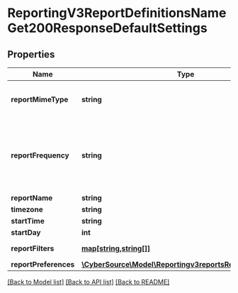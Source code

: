 # ReportingV3ReportDefinitionsNameGet200ResponseDefaultSettings

## Properties
Name | Type | Description | Notes
------------ | ------------- | ------------- | -------------
**reportMimeType** | **string** | Report Format Valid values:   - application/xml   - text/csv | [optional] 
**reportFrequency** | **string** | Report Frequency Value Valid Values:   - DAILY   - WEEKLY   - MONTHLY   - ADHOC | [optional] 
**reportName** | **string** | Report Name | [optional] 
**timezone** | **string** | Time Zone | [optional] 
**startTime** | **string** | Start Time | [optional] 
**startDay** | **int** | Start Day | [optional] 
**reportFilters** | [**map[string,string[]]**](array.md) | List of filters to apply | [optional] 
**reportPreferences** | [**\CyberSource\Model\Reportingv3reportsReportPreferences**](Reportingv3reportsReportPreferences.md) |  | [optional] 

[[Back to Model list]](../README.md#documentation-for-models) [[Back to API list]](../README.md#documentation-for-api-endpoints) [[Back to README]](../README.md)


